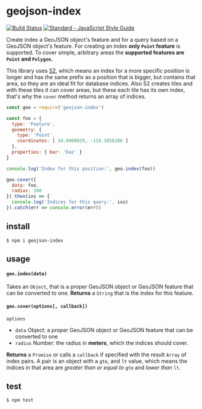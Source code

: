 # geojson-index

[![Build Status](https://travis-ci.org/gerhardberger/geojson-index.svg?branch=master)](https://travis-ci.org/gerhardberger/geojson-index) [![Standard - JavaScript Style Guide](https://img.shields.io/badge/code%20style-standard-brightgreen.svg)](http://standardjs.com/)

Create index a GeoJSON object's feature and for a query based on a GeoJSON
object's feature. For creating an index **only `Point` feature** is supported.
To cover simple, arbitrary areas the **supported features are `Point` and
`Polygon`.**

This library uses [S2](https://github.com/mapbox/node-s2), which means an index
for a more specific position is longer and has the same prefix as a position
that is bigger, but contains that area, so they are an ideal fit for database
indices. Also S2 creates tiles and with these tiles it can cover areas, but
these each tile has its own index, that's why the `cover` method returns an
array of indices.

``` js
const geo = require('geojson-index')

const foo = {
  type: 'Feature',
  geometry: {
    type: 'Point',
    coordinates: [ 34.0908829, -118.3856206 ]
  },
  properties: { bar: 'baz' }
}

console.log('Index for this position:', geo.index(foo))

geo.cover({
  data: foo,
  radius: 100
}).then(ixs => {
  console.log('Indices for this query:', ixs)
}).catch(err => console.error(err))
```

## install

```
$ npm i geojson-index
```

## usage

#### `geo.index(data)`

Takes an `Object`, that is a proper GeoJSON object or GeoJSON feature that can
be converted to one. **Returns** a `String` that is the index for this feature.

#### `geo.cover(options[, callback])`

`options`
- `data` Object: a proper GeoJSON object or GeoJSON feature that can be
  converted to one
- `radius` Number: the radius in **meters**, which the indices should cover.

**Returns** a `Promise` or calls a `callback` if specified with the result
`Array` of index pairs. A pair is an object with a `gte`, and `lt` value, which
means the indices in that area are *greater than or equal to* `gte` and *lower
than* `lt`.

## test

```
$ npm test
```

